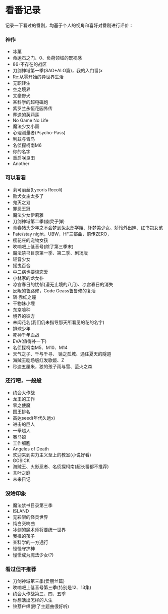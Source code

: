 # 看番记录

记录一下看过的番剧，均基于个人的视角和喜好对番剧进行评价：

### 神作

+ 冰菓
+ 命运石之门、0、负荷领域的既视感
+ 86-不存在的战区
+ 刀剑神域第一季(SAO+ALO篇)，我的入门番(x
+ Re:从零开始的异世界生活
+ 无职转生
+ 空之境界
+ 文豪野犬
+ 某科学的超电磁炮
+ 紫罗兰永恒花园外传
+ 葬送的芙莉莲
+ No Game No Life
+ 魔法少女小圆
+ 心理测量者(Psycho-Pass) 
+ 利兹与青鸟
+ 名侦探柯南M6
+ 你的名字
+ 重启咲良田
+ Another


### 可以看看

+ 莉可丽丝(Lycoris Recoli)  
+ 败犬女主太多了
+ 鬼灭之刃
+ 罪恶王冠
+ 魔法少女伊莉雅
+ 刀剑神域第二季(幽灵子弹)
+ 青春猪头少年之不会梦到兔女郎学姐、怀梦美少女、娇怜外出妹、红书包女孩
+ Fate/stay night，UBW，HF三部曲，前传ZERO，
+ 樱花庄的宠物女孩
+ 吹响吧上低音号(除了第三季末)
+ 魔法禁书目录第一季、第二季、剧场版
+ 轻音少女
+ 摇曳百合
+ 中二病也要谈恋爱
+ 小林家的龙女仆
+ 凉宫春日的忧郁(漫无止境的八月)、凉宫春日的消失
+ 反叛的鲁路修，Code Geass鲁鲁修的复活
+ 斩·赤红之瞳
+ 干物妹小埋
+ 东京喰种
+ 境界的彼方
+ 未闻花名(我们仍未指导那天所看见的花的名字)
+ 排球少年
+ 死神千年血战
+ EVA(值得补一下)
+ 名侦探柯南M5、M10、M14
+ 天气之子、千与千寻、 镜之孤城、通往夏天的隧道
+ 海贼王剧场版红发歌姬、Z
+ 秒速五厘米，狼的孩子雨与雪、萤火之森


### 还行吧，一般般

+ 约会大作战
+ 龙王的工作
+ 零之使魔
+ 国王排名
+ 高达seed(年代久远x)
+ 进击的巨人
+ 一拳超人
+ 赛马娘
+ 工作细胞
+ Angeles of Death
+ 欢迎来到实力主义至上的教室(小说好看)
+ GOSICK
+ 海贼王、火影忍者、名侦探柯南(超长番都不推荐)
+ 言叶之庭
+ 未来日记

### 没啥印象

+ 魔法禁书目录第三季
+ ISLAND
+ 无彩限的怪灵世界
+ 纯白交响曲
+ 冰剑的魔术师将要统一世界
+ 我推的孩子
+ 某科学的一方通行
+ 怪怪守护神
+ 憧憬成为魔法少女(?)


### 看过但不推荐

+ 刀剑神域第三季(爱丽丝篇)
+ 吹响吧上低音号第三季(特别是12、13集)
+ 约会大作战第三、四、五季
+ 你想活出怎样的人生
+ 铃芽户缔(除了主题曲很好听)
